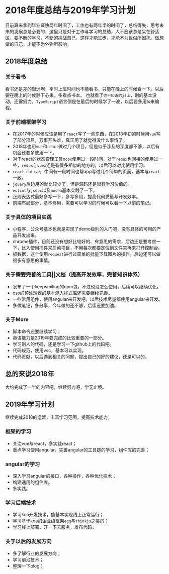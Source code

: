 
# 2018年度总结与2019年学习计划

目前算来拿到毕业证快两年时间了，工作也有两年半的时间了，总结得失，思考未来的发展总是必要的，这里只是对于工作与学习的总结，人不应该总是呆在舒适区，要不断的学习，不断的挑战自己，这样才能进步，才能不为世俗所困扰。做想做的自己，才能不为外物所影响。

## 2018年度总结

### 关于看书

看书还是差的很远啊，平时上班时间也不能看书，只能在晚上的时候看一下。以后要在晚上的时候静下心来，多看点书本。
也就看了`你不知道的js上`，别的基本没动，还需努力。`TypeScript`语言倒是在最后的时候学了一波，以后要多用ts来编程。

### 关于前端框架学习

- 在2017年的时候应该是用了`react`写了一些东西，在2018年初的时候用`vue`写了部分项目，万事开头难，真正用了就觉得没什么事情了。
- 2018年也用`vue`和`react`做过几个项目，但是似乎涉及的深度都不够，以后有机会还要多使用一下。
- 对于react的状态管理工具`mobx`使用过一段时间，对于`redux`也间接的使用过一些，`redux`与`vuex`还是有很多相似的地方的，以后可以对比使用学习。
- `react-native`，中间有一段时间也帮app写过几个简单的页面，基本与`react`一致。
- `jquery`后边用的就比较少了，但是源码还是很有学习价值的。
- `eslint`与`jsdoc`以及`mocha`基本实践了一下。
- 正则表达式最好多写一下，多写多用，提高代码质量与开发效率。
- 前端布局部分，基本够用，需要可以学习的时候可以看一下以前的笔记。
  
### 关于具体的项目实践

- 小程序，公众号基本也就是实现了demo级别的入门吧，没有具体的可用的产品开发出来。
- chrome插件，目前还没有想好比较好的、有意思的需求，后边还是要考虑一下，比入使用插件来启动项目，不用每次都要定位到文件夹再来打开控制台。
- 抓数据，这个使用`request`进行过简单的批量下载图片的操作，后边还可以做很多有意思的事情。

### 关于需要完善的工具||文档（提高开发效率，完善知识体系）

- 发布了一个keepsmiling的npm包，不过也没怎么使用，后续可以继续优化。
- css的预处理器的基本混入样式库还需要继续完善。
- 一些常用组件，使用angular来开发吧，以后技术尽量都使用angular来开发。
- 多做笔记，多分享，今年做的还不够，后续还要加油。
  
### 关于More

- 脚本命令还要继续学习；
- 英语能力是2019年要完成的比较重要的一部分。
- 学习别人的代码，还是学习一下github上的代码吧。
- 代码规范，使用vsc，基本可以实现。
- 代码贡献，以后遇到相关的问题，提出自己的好的建议，还是可以的。

## 总的来说2018年

大约完成了一半的内容吧，继续努力吧，学无止境。

## 2019年学习计划

继续完成2018的遗留，丰富学习范围，提高技术能力。

### 框架的学习

- 关注vue与react，多实践react；
- 重点学习使用angular，完善angular的工具链的学习，组件库的完善；

### angular的学习

- 深入学习angular的接口，各种操作，各种优化技术；
- 构建通用的组件库。
- 多实践。

### 学习后端技术

- 学习koa开发技术，能基本实现线上正常运行；
- 学习基于koa的企业级框架`egg`与`thinkjs`之类的；
- 学习线上部署，开一下云服务，发布代码。

### 关于以后的发展方向

- 多了解行业的发展方向；
- 学习前沿技术；
- 整理一下blog；
